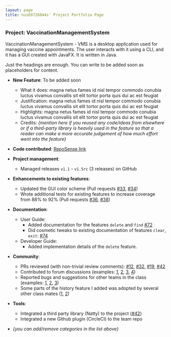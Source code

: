 ```yaml
---
layout: page
title: nusE0726844s' Project Portfolio Page
---
```


### Project: VaccinationManagementSystem

VaccinationManagementSystem - VMS is a desktop application used for managing vaccine appointments. The user interacts with it using a CLI, and it has a GUI created with JavaFX. It is written in Java.

Just the headings are enough. You can write to be added soon as placeholders for content.

* **New Feature**: To be added soon
  * What it does: magna netus fames id nisl tempor commodo conubia luctus vivamus convallis sit elit tortor porta quis dui ac est feugiat
  * Justification: magna netus fames id nisl tempor commodo conubia luctus vivamus convallis sit elit tortor porta quis dui ac est feugiat
  * Highlights: magna netus fames id nisl tempor commodo conubia luctus vivamus convallis sit elit tortor porta quis dui ac est feugiat
  * Credits: *{mention here if you reused any code/ideas from elsewhere or if a third-party library is heavily used in the feature so that a reader can make a more accurate judgement of how much effort went into the feature}*

* **Code contributed**: [RepoSense link]()

* **Project management**:
  * Managed releases `v1.1` - `v1.5rc` (3 releases) on GitHub

* **Enhancements to existing features**:
  * Updated the GUI color scheme (Pull requests [\#33](), [\#34]())
  * Wrote additional tests for existing features to increase coverage from 88% to 92% (Pull requests [\#36](), [\#38]())

* **Documentation**:
  * User Guide:
    * Added documentation for the features `delete` and `find` [\#72]()
    * Did cosmetic tweaks to existing documentation of features `clear`, `exit`: [\#74]()
  * Developer Guide:
    * Added implementation details of the `delete` feature.

* **Community**:
  * PRs reviewed (with non-trivial review comments): [\#12](), [\#32](), [\#19](), [\#42]()
  * Contributed to forum discussions (examples: [1](), [2](), [3](), [4]())
  * Reported bugs and suggestions for other teams in the class (examples: [1](), [2](), [3]())
  * Some parts of the history feature I added was adopted by several other class mates ([1](), [2]())

* **Tools**:
  * Integrated a third party library (Natty) to the project ([\#42]())
  * Integrated a new Github plugin (CircleCI) to the team repo

* _{you can add/remove categories in the list above}_
